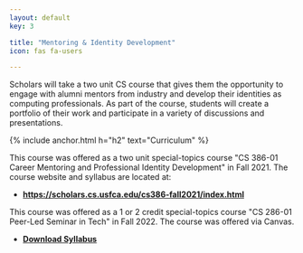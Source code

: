 ```yaml
---
layout: default
key: 3

title: "Mentoring & Identity Development"
icon: fas fa-users

---
```


<p>
  Scholars will take a two unit CS course that gives them the opportunity to engage with alumni mentors from industry and develop their identities as computing professionals. As part of the course, students will create a portfolio of their work and participate in a variety of discussions and presentations.
</p>

{% include anchor.html h="h2" text="Curriculum" %}

This course was offered as a two unit special-topics course "CS 386-01 Career Mentoring and Professional Identity Development" in Fall 2021. The course website and syllabus are located at:

  - **<https://scholars.cs.usfca.edu/cs386-fall2021/index.html>**

This course was offered as a 1 or 2 credit special-topics course "CS 286-01 Peer-Led Seminar in Tech" in Fall 2022. The course was offered via Canvas.

  - **[Download Syllabus](/files/cs286.pdf)**

